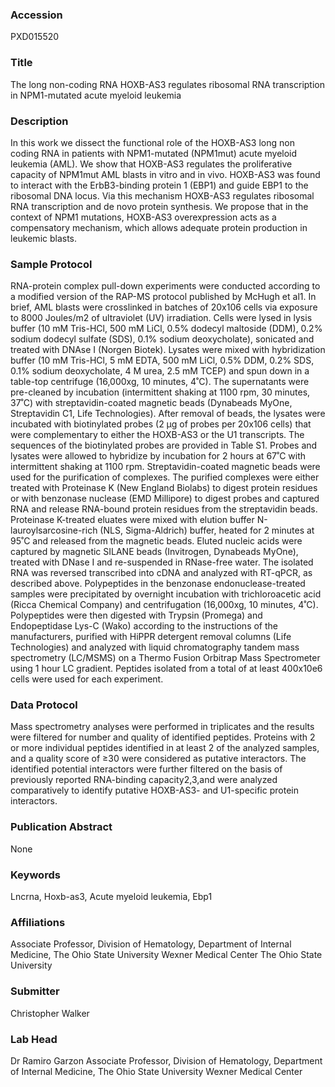 ### Accession
PXD015520

### Title
The long non-coding RNA HOXB-AS3 regulates ribosomal RNA transcription in NPM1-mutated acute myeloid leukemia

### Description
In this work we dissect the functional role of the HOXB-AS3 long non coding RNA in patients with NPM1-mutated (NPM1mut) acute myeloid leukemia (AML). We show that HOXB-AS3 regulates the proliferative capacity of NPM1mut AML blasts in vitro and in vivo. HOXB-AS3 was found to interact with the ErbB3-binding protein 1 (EBP1) and guide EBP1 to the ribosomal DNA locus. Via this mechanism HOXB-AS3 regulates ribosomal RNA transcription and de novo protein synthesis. We propose that in the context of NPM1 mutations, HOXB-AS3 overexpression acts as a compensatory mechanism, which allows adequate protein production in leukemic blasts.

### Sample Protocol
RNA-protein complex pull-down experiments were conducted according to a modified version of the RAP-MS protocol published by McHugh et al1. In brief, AML blasts were crosslinked in batches of 20x106 cells via exposure to 8000 Joules/m2 of ultraviolet (UV) irradiation. Cells were lysed in lysis buffer (10 mM Tris-HCl, 500 mM LiCl, 0.5% dodecyl maltoside (DDM), 0.2% sodium dodecyl sulfate (SDS), 0.1% sodium deoxycholate), sonicated and treated with DNAse I (Norgen Biotek). Lysates were mixed with hybridization buffer (10 mM Tris-HCl, 5 mM EDTA, 500 mM LiCl, 0.5% DDM, 0.2% SDS, 0.1% sodium deoxycholate, 4 M urea, 2.5 mM TCEP) and spun down in a table-top centrifuge (16,000xg, 10 minutes, 4˚C). The supernatants were pre-cleaned by incubation (intermittent shaking at 1100 rpm, 30 minutes, 37˚C) with streptavidin-coated magnetic beads (Dynabeads MyOne, Streptavidin C1, Life Technologies). After removal of beads, the lysates were incubated with biotinylated probes (2 μg of probes per 20x106 cells) that were complementary to either the HOXB-AS3 or the U1 transcripts. The sequences of the biotinylated probes are provided in Table S1. Probes and lysates were allowed to hybridize by incubation for 2 hours at 67˚C with intermittent shaking at 1100 rpm. Streptavidin-coated magnetic beads were used for the purification of complexes. The purified complexes were either treated with Proteinase K (New England Biolabs) to digest protein residues or with benzonase nuclease (EMD Millipore) to digest probes and captured RNA and release RNA-bound protein residues from the streptavidin beads. Proteinase K-treated eluates were mixed with elution buffer N-lauroylsarcosine-rich (NLS, Sigma-Aldrich) buffer, heated for 2 minutes at 95˚C and released from the magnetic beads. Eluted nucleic acids were captured by magnetic SILANE beads (Invitrogen, Dynabeads MyOne), treated with DNase I and re-suspended in RNase-free water. The isolated RNA was reversed transcribed into cDNA and analyzed with RT-qPCR, as described above.  Polypeptides in the benzonase endonuclease-treated samples were precipitated by overnight incubation with trichloroacetic acid (Ricca Chemical Company) and centrifugation (16,000xg, 10 minutes, 4˚C). Polypeptides were then digested with Trypsin (Promega) and Endopeptidase Lys-C (Wako) according to the instructions of the manufacturers, purified with HiPPR detergent removal columns (Life Technologies) and analyzed with liquid chromatography tandem mass spectrometry (LC/MSMS) on a Thermo Fusion Orbitrap Mass Spectrometer using 1 hour LC gradient. Peptides isolated from a total of at least 400x10e6 cells were used for each experiment.

### Data Protocol
Mass spectrometry analyses were performed in triplicates and the results were filtered for number and quality of identified peptides. Proteins with 2 or more individual peptides identified in at least 2 of the analyzed samples, and a quality score of ≥30 were considered as putative interactors. The identified potential interactors were further filtered on the basis of previously reported RNA-binding capacity2,3,and were analyzed comparatively to identify putative HOXB-AS3- and U1-specific protein interactors.

### Publication Abstract
None

### Keywords
Lncrna, Hoxb-as3, Acute myeloid leukemia, Ebp1

### Affiliations
Associate Professor, Division of Hematology, Department of Internal Medicine, The Ohio State University Wexner Medical Center
The Ohio State University

### Submitter
Christopher Walker

### Lab Head
Dr Ramiro Garzon
Associate Professor, Division of Hematology, Department of Internal Medicine, The Ohio State University Wexner Medical Center


